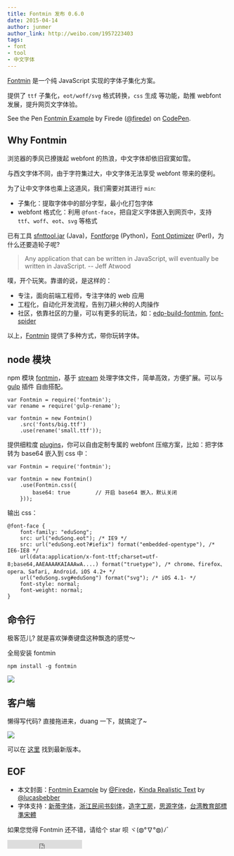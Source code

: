```yaml
---
title: Fontmin 发布 0.6.0
date: 2015-04-14
author: junmer
author_link: http://weibo.com/1957223403
tags:
- font
- tool
- 中文字体
---
```


[Fontmin](http://ecomfe.github.io/fontmin/) 是一个纯 JavaScript 实现的字体子集化方案。

提供了 `ttf` 子集化，`eot/woff/svg` 格式转换，`css` 生成 等功能，助推 webfont 发展，提升网页文字体验。

<p data-height="350" data-theme-id="0" data-slug-hash="raEXBX" data-default-tab="result" data-user="firede" class='codepen'>See the Pen <a href='http://codepen.io/firede/pen/raEXBX/'>Fontmin Example</a> by Firede (<a href='http://codepen.io/firede'>@firede</a>) on <a href='http://codepen.io'>CodePen</a>.</p>
<script async src="//assets.codepen.io/assets/embed/ei.js"></script>

<!-- more -->

## Why Fontmin 

浏览器的季风已撩拨起 webfont 的热浪，中文字体却依旧寂寞如雪。

与西文字体不同，由于字符集过大，中文字体无法享受 webfont 带来的便利。 

为了让中文字体也乘上这道风，我们需要对其进行 `min`:

- 子集化：提取字体中的部分字型，最小化打包字体
- webfont 格式化：利用 `@font-face`，把自定义字体嵌入到网页中，支持 `ttf`、`woff`、`eot`、`svg` 等格式 

已有工具 [sfnttool.jar](https://code.google.com/p/sfntly/) (Java)，[Fontforge](https://github.com/fontforge/fontforge) (Python)，[Font Optimizer](https://bitbucket.org/philip/font-optimizer/src/) (Perl)，为什么还要造轮子呢?

> Any application that can be written in JavaScript, will eventually be written in JavaScript.
> -- Jeff Atwood

噗，开个玩笑。靠谱的说，是这样的：

- 专注，面向前端工程师，专注字体的 web 应用
- 工程化，自动化开发流程，告别刀耕火种的人肉操作 
- 社区，依靠社区的力量，可以有更多的玩法，如：[edp-build-fontmin](http://efe.baidu.com/blog/chinese-font-build/), [font-spider](https://github.com/aui/font-spider)

以上，[Fontmin](http://ecomfe.github.io/fontmin/) 提供了多种方式，带你玩转字体。

## node 模块 

npm 模块 [fontmin](https://www.npmjs.com/package/fontmin)，基于 [stream](https://nodejs.org/api/stream.html) 处理字体文件，简单高效，方便扩展。可以与 [gulp](https://github.com/gulpjs/gulp) 插件 自由搭配。

```
var Fontmin = require('fontmin');
var rename = require('gulp-rename');

var fontmin = new Fontmin()
    .src('fonts/big.ttf')
    .use(rename('small.ttf'));
```

提供细粒度 [plugins](https://github.com/ecomfe/fontmin#plugins)，你可以自由定制专属的 webfont 压缩方案，比如：把字体转为 base64 嵌入到 css 中：

```
var Fontmin = require('fontmin');

var fontmin = new Fontmin()
    .use(Fontmin.css({
        base64: true		// 开启 base64 嵌入，默认关闭
    }));
```

输出 css：

```
@font-face {
    font-family: "eduSong";
    src: url("eduSong.eot"); /* IE9 */
    src: url("eduSong.eot?#iefix") format("embedded-opentype"), /* IE6-IE8 */
    url(data:application/x-font-ttf;charset=utf-8;base64,AAEAAAAKAIAAAwA....) format("truetype"), /* chrome、firefox、opera、Safari, Android，iOS 4.2+ */
    url("eduSong.svg#eduSong") format("svg"); /* iOS 4.1- */
    font-style: normal;
    font-weight: normal;
}
```

## 命令行

极客范儿? 就是喜欢弹奏键盘这种飘逸的感觉～

全局安装 fontmin 

```
npm install -g fontmin
```

![](/blog/fontmin-0.6.0/img/terminal.png)

## 客户端

懒得写代码? 直接拖进来，duang 一下，就搞定了~

![](/blog/fontmin-0.6.0/img/app.png)

可以在 [这里](https://github.com/ecomfe/fontmin-app/releases) 找到最新版本。

## EOF

- 本文封面：[Fontmin Example](http://codepen.io/firede/pen/raEXBX) by [@Firede](http://weibo.com/firede)，[Kinda Realistic Text](http://codepen.io/lbebber/pen/dalKF) by [@lucasbebber](https://twitter.com/lucasbebber)
- 字体支持：[新蒂字体](http://www.sentyfont.com/)，[浙江民间书刻体](http://weibo.com/eonway)，[造字工房](http://www.makefont.com/)，[思源字体](https://github.com/adobe-fonts/source-han-sans)，[台湾教育部標準宋體](http://www.edu.tw/pages/detail.aspx?Node=3691&Page=17009&Index=6)

如果您觉得 Fontmin 还不错，请给个 star 呗 ヾ(◍°∇°◍)ﾉﾞ

<iframe src="https://ghbtns.com/github-btn.html?user=ecomfe&repo=fontmin&type=star&count=true" frameborder="0" scrolling="0" width="170px" height="20px"></iframe>

